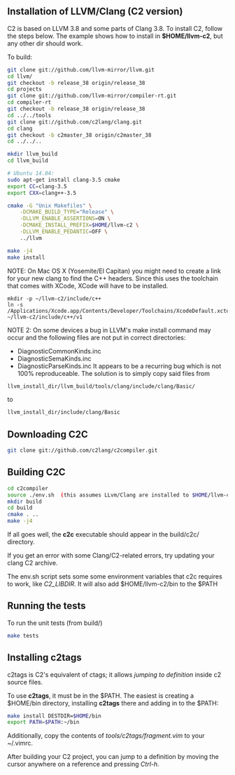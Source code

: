 
## Installation of LLVM/Clang (C2 version)
C2 is based on LLVM 3.8 and some parts of Clang 3.8.
To install C2, follow the steps below. The example shows
how to install in **$HOME/llvm-c2**, but any other dir should work.

To build:
```bash
git clone git://github.com/llvm-mirror/llvm.git
cd llvm/
git checkout -b release_38 origin/release_38
cd projects
git clone git://github.com/llvm-mirror/compiler-rt.git
cd compiler-rt
git checkout -b release_38 origin/release_38
cd ../../tools
git clone git://github.com/c2lang/clang.git
cd clang
git checkout -b c2master_38 origin/c2master_38
cd ../../..

mkdir llvm_build
cd llvm_build

# Ubuntu 14.04:
sudo apt-get install clang-3.5 cmake
export CC=clang-3.5
export CXX=clang++-3.5

cmake -G "Unix Makefiles" \
    -DCMAKE_BUILD_TYPE="Release" \
    -DLLVM_ENABLE_ASSERTIONS=ON \
    -DCMAKE_INSTALL_PREFIX=$HOME/llvm-c2 \
    -DLLVM_ENABLE_PEDANTIC=OFF \
    ../llvm

make -j4
make install
```

NOTE:
On Mac OS X (Yosemite/El Capitan) you might need to create a link for your new clang to find the C++ headers.
Since this uses the toolchain that comes with XCode, XCode will have to be installed.
```
mkdir -p ~/llvm-c2/include/c++
ln -s /Applications/Xcode.app/Contents/Developer/Toolchains/XcodeDefault.xctoolchain/usr/include/c++/v1 ~/llvm-c2/include/c++/v1
```

NOTE 2:
On some devices a bug in LLVM's make install command may occur and the following files are not put in correct directories:
* DiagnosticCommonKinds.inc
* DiagnosticSemaKinds.inc
* DiagnosticParseKinds.inc
It appears to be a recurring bug which is not 100% reproduceable. The solution is to simply copy
said files from

```bash
llvm_install_dir/llvm_build/tools/clang/include/clang/Basic/
```

to

```bash
llvm_install_dir/include/clang/Basic
```


## Downloading C2C
```bash
git clone git://github.com/c2lang/c2compiler.git
```

## Building C2C
```bash
cd c2compiler
source ./env.sh  (this assumes LLvm/Clang are installed to $HOME/llvm-c2)
mkdir build
cd build
cmake . ..
make -j4
```
If all goes well, the **c2c** executable should appear in the build/c2c/ directory.

If you get an error with some Clang/C2-related errors, try updating your clang C2 archive.

The env.sh script sets some some environment variables that c2c requires to work,
like *C2_LIBDIR*. It will also add $HOME/llvm-c2/bin to the $PATH


## Running the tests
To run the unit tests (from build/)
```bash
make tests
```

## Installing c2tags
c2tags is C2's equivalent of ctags; it allows *jumping to definition* inside c2 source files.

To use **c2tags**, it must be in the $PATH. The easiest is creating a $HOME/bin directory,
installing **c2tags** there and adding in to the $PATH:
```bash
make install DESTDIR=$HOME/bin
export PATH=$PATH:~/bin
```

Additionally, copy the contents of *tools/c2tags/fragment.vim* to your ~/.vimrc.

After building your C2 project, you can jump to a definition by moving the cursor anywhere
on a reference and pressing *Ctrl-h*.

